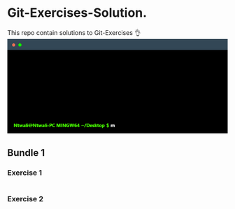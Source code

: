 # Git-Exercises-Solution.

This repo contain solutions to Git-Exercises 👌
<img src="./terminal.gif">

## Bundle 1

### Exercise 1

```bash

```

### Exercise 2

```bash

```
